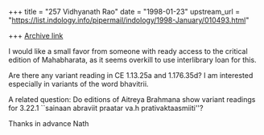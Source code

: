 +++
title = "257 Vidhyanath Rao"
date = "1998-01-23"
upstream_url = "https://list.indology.info/pipermail/indology/1998-January/010493.html"

+++
[Archive link](https://list.indology.info/pipermail/indology/1998-January/010493.html)

I would like a small favor from someone with ready access to the
critical edition of Mahabharata, as it seems overkill to use
interlibrary loan for this.

Are there any variant reading in CE 1.13.25a and 1.176.35d? I am
interested especially in variants of the word bhavitrii.

A related question: Do editions of Aitreya Brahmana show variant
readings for 3.22.1 ``sainaan abraviit praatar va.h prativaktaasmiiti''?

Thanks in advance
Nath



